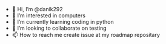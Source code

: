 - 👋 Hi, I’m @danik292
- 👀 I’m interested in computers
- 🌱 I’m currently learning coding in python
- 💞️ I’m looking to collaborate on testing
-  📫 How to reach me create issue at my roadmap repositary

<!---
danik292/danik292 is a ✨ special ✨ repository because its `README.md` (this file) appears on your GitHub profile.
You can click the Preview link to take a look at your changes.
--->
